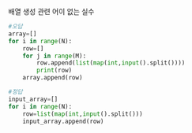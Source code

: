 배열 생성 관련 어이 없는 실수

```python
#오답
array=[]
for i in range(N):
    row=[]
    for j in range(M):
        row.append(list(map(int,input().split())))
        print(row)
    array.append(row)
```


```python
#정답
input_array=[]
for i in range(N):
    row=list(map(int,input().split()))
    input_array.append(row)
```